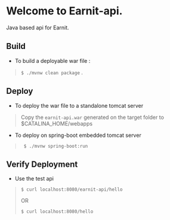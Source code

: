 Welcome to Earnit-api.
===================

Java based api for Earnit.

Build
-------------

* To build a deployable war file : 
> ``` $ ./mvnw clean package ``` .



Deploy
-------
* To deploy the war file to a standalone tomcat server
> Copy the `earnit-api.war` generated on the target folder to 
> $CATALINA_HOME/webapps

* To deploy on spring-boot embedded tomcat server

>``` $ ./mvnw spring-boot:run```

Verify Deployment
-----------------
* Use the test api
> ```$ curl localhost:8080/earnit-api/hello```
> 
> OR
> 
> ```$ curl localhost:8080/hello```
